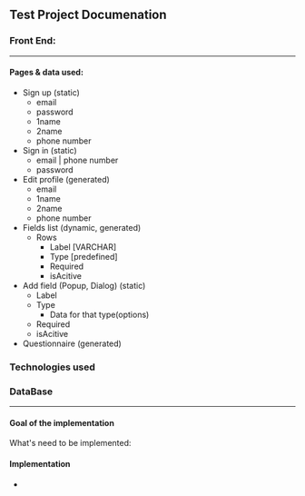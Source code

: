 ## Test Project Documenation


### Front End:  
---
#### Pages & data used:  
- Sign up (static)
  - email
  - password
  - 1name
  - 2name
  - phone number
- Sign in (static)
  - email | phone number
  - password
- Edit profile (generated)
  - email
  - 1name
  - 2name
  - phone number
- Fields list (dynamic, generated)
  - Rows
    - Label [VARCHAR]
    - Type [predefined]
    - Required
    - isAcitive
- Add field (Popup, Dialog) (static)
    - Label 
    - Type
      - Data for that type(options)
    - Required
    - isAcitive
- Questionnaire (generated)
### Technologies used    

### DataBase  
---

#### Goal of the implementation  
What's need to be implemented:
#### Implementation  
- 
